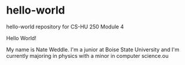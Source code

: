 # hello-world
hello-world repository for CS-HU 250 Module 4

Hello World!

My name is Nate Weddle. I'm a junior at Boise State University and I'm currently majoring in physics with a minor in computer science.ou
